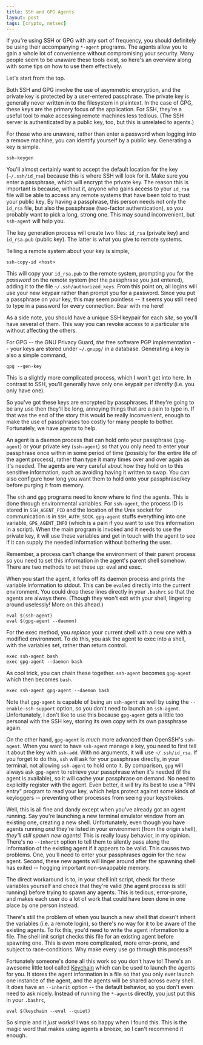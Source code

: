 ```yaml
---
title: SSH and GPG Agents
layout: post
tags: [crypto, netsec]
---
```


If you're using SSH or GPG with any sort of frequency, you should
definitely be using their accompanying `*-agent` programs. The agents
allow you to gain a whole lot of convenience without compromising your
security. Many people seem to be unaware these tools exist, so here's
an overview along with some tips on how to use them effectively.

Let's start from the top.

Both SSH and GPG involve the use of asymmetric encryption, and the
private key is protected by a user-entered passphrase. The private key
is generally never written in to the filesystem in plaintext. In the
case of GPG, these keys are the primary focus of the application. For
SSH, they're a useful tool to make accessing remote machines less
tedious. (The SSH server is authenticated by a public key, too, but
this is unrelated to agents.)

For those who are unaware, rather than enter a password when logging
into a remove machine, you can identify yourself by a public
key. Generating a key is simple.

    ssh-keygen

You'll almost certainly want to accept the default location for the
key (`~/.ssh/id_rsa`) because this is where SSH will look for it. Make
sure you enter a passphrase, which will encrypt the private key. The
reason this is important is because, without it, anyone who gains
access to your `id_rsa` file will be able to access any remote systems
that have been told to trust your public key. By having a passphrase,
this person needs not only the `id_rsa` file, but also the passphrase
(two-factor authentication), so you probably want to pick a long,
strong one. This may sound inconvenient, but `ssh-agent` will help
you.

The key generation process will create two files: `id_rsa` (private
key) and `id_rsa.pub` (public key). The latter is what you give to
remote systems.

Telling a remote system about your key is simple,

    ssh-copy-id <host>

This will copy your `id_rsa.pub` to the remote system, prompting you
for the *password* on the *remote* system (not the passphrase you just
entered), adding it to the file `~/.ssh/authorized_keys`. From this
point on, all logins will use your new keypair rather than prompt you
for a password. Since you put a passphrase on your key, this may seem
pointless -- it seems you still need to type in a password for every
connection. Bear with me here!

As a side note, you should have a unique SSH keypair for each
<i>site</i>, so you'll have several of them. This way you can revoke
access to a particular site without affecting the others.

For GPG -- the GNU Privacy Guard, <i>the</i> free software PGP
implementation -- your keys are stored under `~/.gnupg/` in a
database. Generating a key is also a simple command,

    gpg --gen-key

This is a slightly more complicated process, which I won't get into
here. In contrast to SSH, you'll generally have only one keypair per
<i>identity</i> (i.e. you only have one).

So you've got these keys are encrypted by passphrases. If they're
going to be any use then they'll be long, annoying things that are a
pain to type in. If that was the end of the story this would be really
inconvenient, enough to make the use of passphrases too costly for
many people to bother. Fortunately, we have agents to help.

An agent is a daemon process that can hold onto your passphrase
(`gpg-agent`) or your private key (`ssh-agent`) so that you only need
to enter your passphrase once within in some period of time (possibly
for the entire life of the agent process), rather than type it many
times over and over again as it's needed. The agents are very careful
about how they hold on to this sensitive information, such as avoiding
having it written to swap. You can also configure how long you want
them to hold onto your passphrase/key before purging it from memory.

The `ssh` and `gpg` programs need to know where to find the
agents. This is done through environmental variables. For `ssh-agent`,
the process ID is stored in `SSH_AGENT_PID` and the location of the
Unix socket for communication is in `SSH_AUTH_SOCK`. `gpg-agent`
stuffs everything into one variable, `GPG_AGENT_INFO` (which is a pain
if you want to use this information in a script). When the main
program is invoked and it needs to use the private key, it will use
these variables and get in touch with the agent to see if it can
supply the needed information without bothering the user.

Remember, a process can't change the environment of their parent
process so you need to set this information in the agent's parent
shell somehow. There are two methods to set these up: eval and exec.

When you start the agent, it forks off its daemon process and prints
the variable information to stdout. This can be `eval`ed directly into
the current environment. You could drop these lines directly in your
`.bashrc` so that the agents are always there. (Though they won't exit
with your shell, lingering around uselessly! More on this ahead.)

    eval $(ssh-agent)
    eval $(gpg-agent --daemon)

For the exec method, you *replace* your current shell with a new one
with a modified environment. To do this, you ask the agent to exec
into a shell, with the variables set, rather than return control.

    exec ssh-agent bash
    exec gpg-agent --daemon bash

As cool trick, you can chain these together. `ssh-agent` becomes
`gpg-agent` which then becomes `bash`.

    exec ssh-agent gpg-agent --daemon bash

Note that `gpg-agent` is capable of being an `ssh-agent` as well by
using the `--enable-ssh-support` option, so you don't need to launch
an `ssh-agent`. Unfortunately, I don't like to use this because
`gpg-agent` gets a little too personal with the SSH key, storing its
own copy with its own passphrase again.

On the other hand, `gpg-agent` is *much* more advanced than OpenSSH's
`ssh-agent`. When you want to have `ssh-agent` manage a key, you need
to first tell it about the key with `ssh-add`. With no arguments, it
will use `~/.ssh/id_rsa`. If you forget to do this, `ssh` will ask for
your passphrase directly, in your terminal, not allowing `ssh-agent`
to hold onto it. By comparison, `gpg` will always ask `gpg-agent` to
retrieve your passphrase when it's needed (if the agent is available),
so it will cache your passphrase on demand. No need to explicitly
register with the agent. Even better, it will try its best to use a
"PIN entry" program to read your key, which helps protect against some
kinds of keyloggers -- preventing other processes from seeing your
keystrokes.

Well, this is all fine and dandy except when you've already got an
agent running. Say you're launching a new terminal emulator window
from an existing one, creating a new shell. Unfortunately, even though
you have agents running *and* they're listed in your environment (from
the origin shell), *they'll still spawn new agents*! This is really
lousy behavior, in my opinion. There's no `--inherit` option to tell
them to silently pass along the information of the existing agent if
it appears to be valid. This causes two problems. One, you'll need to
enter your passphrases *again* for the new agent. Second, these new
agents will linger around after the spawning shell has exited --
hogging important non-swappable memory.

The direct workaround is to, in your shell init script, check for
these variables yourself and check that they're valid (the agent
process is still running) before trying to spawn any agents. This is
tedious, error-prone, and makes each user do a lot of work that could
have been done in one place by one person instead.

There's still the problem of when you launch a new shell that doesn't
inherit the variables (i.e. a remote login), so there's no way for it
to be aware of the existing agents. To fix this, you'd need to write
the agent information to a file. The shell init script checks this
file for an existing agent before spawning one. This is even more
complicated, more error-prone, and subject to race-conditions. Why
make every use go through this process?!

Fortunately someone's done all this work so you don't have to! There's
an awesome little tool called
[Keychain](http://www.funtoo.org/wiki/Keychain) which can be used to
launch the agents for you. It stores the agent information in a file
so that you only ever launch one instance of the agent, and the agents
will be shared across every shell. It *does* have an `--inherit`
option -- the default behavior, so you don't even need to ask
nicely. Instead of running the `*-agent`s directly, you just put this
in your `.bashrc`,

    eval $(keychain --eval --quiet)

So simple and it *just works*! I was so happy when I found this. This
is the magic word that makes using agents a breeze, so I can't
recommend it enough.

